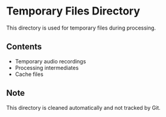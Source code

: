 # Temporary Files Directory

This directory is used for temporary files during processing.

## Contents
- Temporary audio recordings
- Processing intermediates
- Cache files

## Note
This directory is cleaned automatically and not tracked by Git.
